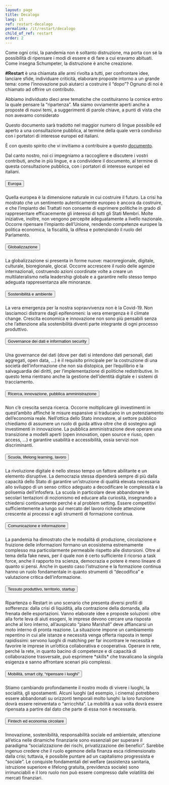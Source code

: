 ```yaml
---
layout: page
title: Decalogo
lang: it
ref: restart-decalogo
permalink: /it/restart/decalogo
child_of_ref: restart
order: 2
---
```


Come ogni crisi, la pandemia non è soltanto distruzione, ma porta con sé la possibilità di ripensare i modi di essere e di fare a cui eravamo abituati. Come insegna Schumpeter, la distruzione è anche creazione.

**\#Restart** è una chiamata alle armi rivolta a tutti, per confrontare idee, lanciare sfide, individuare criticità, elaborare proposte intorno a un grande tema: come l’innovazione può aiutarci a costruire il “dopo”? Ognuno di noi è chiamato ad offrire un contributo.

Abbiamo individuato dieci aree tematiche che costituiranno la cornice entro la quale pensare la “ripartenza”. Ma siamo ovviamente aperti anche a proposte di nuovi temi, a suggerimenti di parole chiave, a punti di vista che non avevamo considerato

Questo documento sarà tradotto nel maggior numero di lingue possibile ed aperto a una consultazione pubblica, al termine della quale verrà condiviso con i portatori di interesse europei ed italiani.

È con questo spirito che vi invitiamo a contribuire a questo [documento](https://drive.google.com/open?id=1lf8n5Eduu_TJQzClfM_ofTt-7hvnFcbPvP6-TAy2nkY).

Dal canto nostro, noi ci impegniamo a raccogliere e discutere i vostri contributi, anche in più lingue, e a condividere il documento, al termine di questa consultazione pubblica, con i portatori di interesse europei ed italiani.


<div id="accordion">
  <div class="card">
    <div class="card-header" id="StartupDecalogo01">
      <h5 class="mb-0">
        <button class="btn btn-link" data-toggle="collapse" data-target="#collapseOne" aria-expanded="true" aria-controls="collapseOne">
          Europa
        </button>
      </h5>
    </div>
    <div id="collapseOne" class="collapse show" aria-labelledby="headingOne" data-parent="#accordion">
      <div class="card-body">
        Quella europea è la dimensione naturale in cui costruire il futuro. La crisi ha mostrato che un sentimento autenticamente europeo è ancora da costruire, e che l’impianto dei Trattati non consente di esprimere politiche in grado di rappresentare efficacemente gli interessi di tutti gli Stati Membri. Molte iniziative, inoltre, non vengono percepite adeguatamente a livello nazionale. Occorre ripensare l’impianto dell’Unione, rendendo competenze europee la politica economica, la fiscalità, la difesa e potenziando il ruolo del Parlamento.
      </div>
    </div>
  </div>

  <div class="card">
    <div class="card-header" id="StartupDecalogo02">
      <h5 class="mb-0">
        <button class="btn btn-link collapsed" data-toggle="collapse" data-target="#collapseTwo" aria-expanded="true" aria-controls="collapseTwo">
          Globalizzazione
        </button>
      </h5>
    </div>
    <div id="collapseTwo" class="collapse" aria-labelledby="headingTwo" data-parent="#accordion">
      <div class="card-body">
        La globalizzazione si presenta in forme nuove: macroregionale, digitale, culturale, bioregionale, glocal. Occorre accrescere il ruolo delle agenzie internazionali, costruendo azioni coordinate volte a creare un multilateralismo nella leadership globale e a garantire nello stesso tempo adeguata rappresentanza alle minoranze.
      </div>
    </div>
  </div>

  <div class="card">
    <div class="card-header" id="StartupDecalogo03">
      <h5 class="mb-0">
        <button class="btn btn-link collapsed" data-toggle="collapse" data-target="#collapseThree" aria-expanded="false" aria-controls="collapseThree">
          Sostenibilità e ambiente
        </button>
      </h5>
    </div>
    <div id="collapseThree" class="collapse" aria-labelledby="headingThree" data-parent="#accordion">
      <div class="card-body">
        La vera emergenza per la nostra sopravvivenza non è la Covid-19. Non lasciamoci distrarre dagli epifenomeni: la vera emergenza è il climate change. Crescita economica e innovazione non sono più pensabili senza che l’attenzione alla sostenibilità diventi parte integrante di ogni processo produttivo.
      </div>
    </div>
  </div>

  <div class="card">
    <div class="card-header" id="StartupDecalogo04">
      <h5 class="mb-0">
        <button class="btn btn-link collapsed" data-toggle="collapse" data-target="#collapseFour" aria-expanded="false" aria-controls="collapseFour">
          Governance dei dati e information security
        </button>
      </h5>
    </div>
    <div id="collapseFour" class="collapse" aria-labelledby="headingFour" data-parent="#accordion">
      <div class="card-body">
        Una governance dei dati (dove per dati si intendono dati personali, dati aggregati, open data, …) è il requisito principale per la costruzione di una società dell’informazione che non sia distopica, per l’equilibrio e la salvaguardia dei diritti, per l’implementazione di politiche redistributive. In questo tema rientrano anche la gestione dell’identità digitale e i sistemi di tracciamento.
      </div>
    </div>
  </div>

  <div class="card">
    <div class="card-header" id="StartupDecalogo05">
      <h5 class="mb-0">
        <button class="btn btn-link collapsed" data-toggle="collapse" data-target="#collapseFive" aria-expanded="false" aria-controls="collapseFive">
          Ricerca, innovazione, pubblica amministrazione
        </button>
      </h5>
    </div>
    <div id="collapseFive" class="collapse" aria-labelledby="headingFive" data-parent="#accordion">
      <div class="card-body">
        Non c’è crescita senza ricerca. Occorre moltiplicare gli investimenti in quest’ambito affinché le misure espansive si traducano in un potenziamento dell’economia reale. Nell’ottica dello Stato innovatore, al settore pubblico chiediamo di assumere un ruolo di guida attiva oltre che di sostegno agli investimenti in innovazione.
La pubblica amministrazione deve operare una transizione a modelli aperti (open innovation, open source e riuso, open access, …) e garantire usabilità e accessibilità, ossia servizi non discriminanti.
      </div>
    </div>
  </div>

  <div class="card">
    <div class="card-header" id="StartupDecalogo06">
      <h5 class="mb-0">
        <button class="btn btn-link collapsed" data-toggle="collapse" data-target="#collapseSix" aria-expanded="false" aria-controls="collapseSix">
          Scuola, lifelong learning, lavoro
        </button>
      </h5>
    </div>
    <div id="collapseSix" class="collapse" aria-labelledby="headingSix" data-parent="#accordion">
      <div class="card-body">
        La rivoluzione digitale è nello stesso tempo un fattore abilitante e un elemento disruptive. La democrazia stessa dipenderà sempre di più dalla capacità dello Stato di garantire un’istruzione di qualità elevata necessaria allo sviluppo di un senso critico adeguato a decodificare le complessità e la polisemia dell’infosfera. La scuola in particolare deve abbandonare le secolari tentazioni di nozionismo ed educare alla curiosità, insegnando a chiedersi continuamente perché e al problem setting.
Essere competitivi sufficientemente a lungo sul mercato del lavoro richiede attenzione crescente ai processi e agli strumenti di formazione continua.
      </div>
    </div>
  </div>

  <div class="card">
    <div class="card-header" id="StartupDecalogo07">
      <h5 class="mb-0">
        <button class="btn btn-link collapsed" data-toggle="collapse" data-target="#collapseSeven" aria-expanded="false" aria-controls="collapseSeven">
          Comunicazione e informazione
        </button>
      </h5>
    </div>
    <div id="collapseSeven" class="collapse" aria-labelledby="headingSeven" data-parent="#accordion">
      <div class="card-body">
        La pandemia ha dimostrato che le modalità di produzione, circolazione e fruizione delle informazioni formano un ecosistema estremamente complesso ma particolarmente permeabile rispetto alle distorsioni. Oltre al tema della fake news, per il quale non è certo sufficiente il ricorso a task force, anche il rapporto tra scienza, democrazia e potere è meno lineare di quanto si pensi. Anche in questo caso l’istruzione e la formazione continua hanno un ruolo fondamentale in quanto strumenti di “decodifica” e valutazione critica dell’informazione.
      </div>
    </div>
  </div>

  <div class="card">
    <div class="card-header" id="StartupDecalogo08">
      <h5 class="mb-0">
        <button class="btn btn-link collapsed" data-toggle="collapse" data-target="#collapseEight" aria-expanded="false" aria-controls="collapseEight">
        Tessuto produttivo, territorio, startup
        </button>
      </h5>
    </div>
    <div id="collapseEight" class="collapse" aria-labelledby="headingEight" data-parent="#accordion">
      <div class="card-body">
        Ripartenza o Restart in uno scenario che presenta diversi profili di sofferenza: dalla crisi di liquidità, alla contrazione della domanda, alla frenata delle esportazioni. Vanno elaborate idee e proposte soluzioni: oltre alla forte leva di aiuti esogeni, le imprese devono cercare una risposta anche al loro interno, all’auspicato “piano Marshall” deve affiancarsi un moto interno di pronta reazione. La situazione impone un cambiamento repentino in cui alle istanze e necessità venga offerta risposta in tempi rapidissimi: servono luoghi di matching per far incontrare le necessità e favorire le imprese in un’ottica collaborativa e cooperativa. Operare in rete, perché la rete, in quanto bacino di competenze e di capacità di collaborazione trasversale, può esprimere *skills* che travalicano la singola esigenza e sanno affrontare scenari più complessi.
      </div>
    </div>
  </div>

  <div class="card">
    <div class="card-header" id="StartupDecalogo09">
      <h5 class="mb-0">
        <button class="btn btn-link collapsed" data-toggle="collapse" data-target="#collapseNine" aria-expanded="false" aria-controls="collapseNine">
          Mobilità, smart city, “ripensare i luoghi”
        </button>
      </h5>
    </div>
    <div id="collapseNine" class="collapse" aria-labelledby="headingNine" data-parent="#accordion">
      <div class="card-body">
        Stiamo cambiando profondamente il nostro modo di vivere i luoghi, la socialità, gli spostamenti. Alcuni luoghi (ad esempio, i cinema) potrebbero essere abbandonati su orizzonti temporali molto lunghi: la loro funzione dovrà essere reinventata o “arricchita”. La mobilità a sua volta dovrà essere ripensata a partire dal dato che parte di essa non è necessaria.
      </div>
    </div>
  </div>

  <div class="card">
    <div class="card-header" id="StartupDecalogo02">
      <h5 class="mb-0">
        <button class="btn btn-link collapsed" data-toggle="collapse" data-target="#collapseTen" aria-expanded="false" aria-controls="collapseTen">
          Fintech ed economia circolare
        </button>
      </h5>
    </div>
    <div id="collapseTen" class="collapse" aria-labelledby="headingTen" data-parent="#accordion">
      <div class="card-body">
      Innovazione, sostenibilità, responsabilità sociale ed ambientale, attenzione all’etica nelle dinamiche finanziarie sono essenziali per superare il paradigma “socializzazione dei rischi, privatizzazione dei benefici”. Sarebbe ingenuo credere che il ruolo egemone della finanza esca ridimensionato dalla crisi; tuttavia, è possibile puntare ad un capitalismo progressista e “sociale”. Le conquiste fondamentali del welfare (assistenza sanitaria, istruzione superiore e lifelong gratuita, previdenza sociale) sono irrinunciabili e il loro ruolo non può essere compresso dalle volatilità dei mercati finanziari.
      </div>
    </div>
  </div>
</div>
